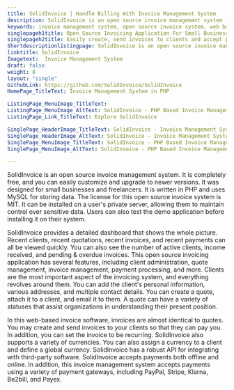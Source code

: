 ```yaml
---
title: SolidInvoice | Handle Billing With Invoice Management System
description: SolidInvoice is an open source invoice management system for freelancers and small businesses. Easily create & send quotes, invoices, and accept payment.
keywords: invoice management system, open source invoice system, web based invoice software, open source invoicing application
singlepageh1title: Open Source Invoicing Application For Small Businesses
singlepageh2title: Easily create, send invoices to clients and accept payments with web-based invoicing software. Integrate with other services using API to automate processes.
Shortdescriptionlistingpage: SolidInvoice is an open source invoice management system for small businesses and freelancers. Easily integrate with third-party applications using powerful API.
linktitle: SolidInvoice
Imagetext:  Invoice Management System
draft: false
weight: 8
layout: "single"
GithubLink: https://github.com/SolidInvoice/SolidInvoice
HomePage_TitleText: Invoice Management System in PHP

ListingPage_MenuImage_TitleText: 
ListingPage_MenuImage_AltText: SolidInvoice - PHP Based Invoice Management System
ListingPage_Link_TitleText: Explore SolidInvoice

SinglePage_HeaderImage_TitleText: SolidInvoice - Invoice Management System
SinglePage_HeaderImage_AltText: SolidInvoice - Invoice Management System
SinglePage_MenuImage_TitleText: SolidInvoice - PHP Based Invoice Management System
SinglePage_MenuImage_AltText: SolidInvoice - PHP Based Invoice Management System

---
```


SolidInvoice is an open source invoice management system. It is completely free, and you can easily customize and upgrade to newer versions. It was designed for small businesses and freelancers. It is written in PHP and uses MySQL for storing data. The license for this open source invoice system is MIT. It can be installed on a user's private server, allowing them to maintain control over sensitive data. Users can also test the demo application before installing it on their system.

SolidInvoice provides a detailed dashboard that shows the whole picture. Recent clients, recent quotations, recent invoices, and recent payments can all be viewed quickly. You can also see the number of active clients, income received, and pending & overdue invoices. This open source invoicing application has several features, including client administration, quote management, invoice management, payment processing, and more. Clients are the most important aspect of the invoicing system, and everything revolves around them. You can add the client's personal information, various addresses, and multiple contact details. You can create a quote, attach it to a client, and email it to them. A quote can have a variety of statuses that assist organizations in understanding their present position.

In this web-based invoice software, invoices are almost identical to quotes. You may create and send invoices to your clients so that they can pay you. In addition, you can set the invoice to be recurring. SolidInvoice also supports a variety of currencies. You can also assign a currency to a client and define a global currency. SolidInvoice has a robust API for integrating with third-party software. SolidInvoice accepts payments both offline and online. In addition, this invoice management system accepts payments using a variety of payment gateways, including PayPal, Stripe, Klarna, Be2bill, and Payex.